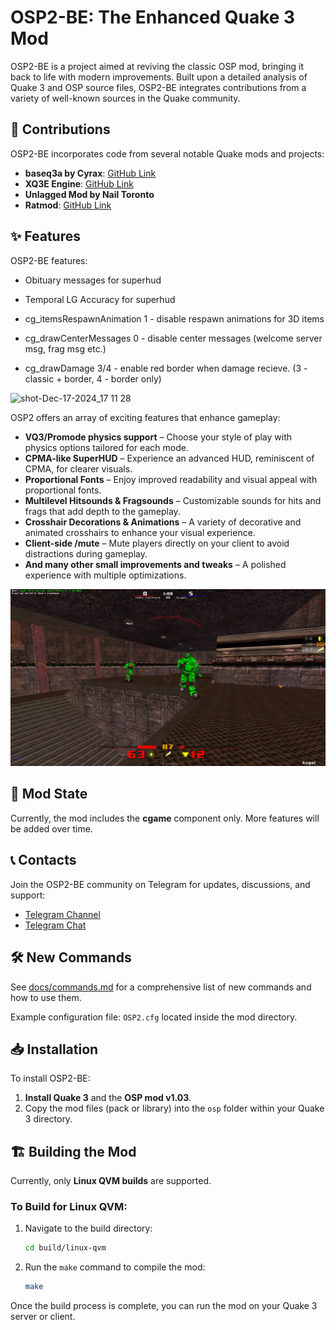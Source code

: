 # OSP2-BE: The Enhanced Quake 3 Mod

OSP2-BE is a project aimed at reviving the classic OSP mod, bringing it back to life with modern improvements. Built upon a detailed analysis of Quake 3 and OSP source files, OSP2-BE integrates contributions from a variety of well-known sources in the Quake community.

## 🔧 Contributions

OSP2-BE incorporates code from several notable Quake mods and projects:

- **baseq3a by Cyrax**: [GitHub Link](https://github.com/ec-/baseq3a)
- **XQ3E Engine**: [GitHub Link](https://github.com/xq3e/engine)
- **Unlagged Mod by Nail Toronto**
- **Ratmod**: [GitHub Link](https://github.com/rdntcntrl/ratoa_gamecode)

## ✨ Features

OSP2-BE features:

- Obituary messages for superhud
- Temporal LG Accuracy for superhud

- cg_itemsRespawnAnimation 1 - disable respawn animations for 3D items
- cg_drawCenterMessages 0 - disable center messages (welcome server msg, frag msg etc.)
- cg_drawDamage 3/4 - enable red border when damage recieve. (3 - classic + border, 4 - border only)

![shot-Dec-17-2024_17 11 28](https://github.com/user-attachments/assets/97452e84-d981-4458-8fb8-92b88cd6dad1)

OSP2 offers an array of exciting features that enhance gameplay:

- **VQ3/Promode physics support** – Choose your style of play with physics options tailored for each mode.
- **CPMA-like SuperHUD** – Experience an advanced HUD, reminiscent of CPMA, for clearer visuals.
- **Proportional Fonts** – Enjoy improved readability and visual appeal with proportional fonts.
- **Multilevel Hitsounds & Fragsounds** – Customizable sounds for hits and frags that add depth to the gameplay.
- **Crosshair Decorations & Animations** – A variety of decorative and animated crosshairs to enhance your visual experience.
- **Client-side /mute** – Mute players directly on your client to avoid distractions during gameplay.
- **And many other small improvements and tweaks** – A polished experience with multiple optimizations.

![OSP2 Screenshot](https://github.com/snems/OSP2/blob/master/docs/shot.jpg?raw=true)


## 🔄 Mod State

Currently, the mod includes the **cgame** component only. More features will be added over time.

## 📞 Contacts

Join the OSP2-BE community on Telegram for updates, discussions, and support:
- [Telegram Channel](https://t.me/q3osp2)
- [Telegram Chat](https://t.me/q3_osp2)

## 🛠 New Commands

See [docs/commands.md](docs/commands.md) for a comprehensive list of new commands and how to use them.

Example configuration file: `OSP2.cfg` located inside the mod directory.

## 📥 Installation

To install OSP2-BE:

1. **Install Quake 3** and the **OSP mod v1.03**.
2. Copy the mod files (pack or library) into the `osp` folder within your Quake 3 directory.

## 🏗 Building the Mod

Currently, only **Linux QVM builds** are supported.

### To Build for Linux QVM:

1. Navigate to the build directory:
    ```bash
    cd build/linux-qvm
    ```

2. Run the `make` command to compile the mod:
    ```bash
    make
    ```

Once the build process is complete, you can run the mod on your Quake 3 server or client.
